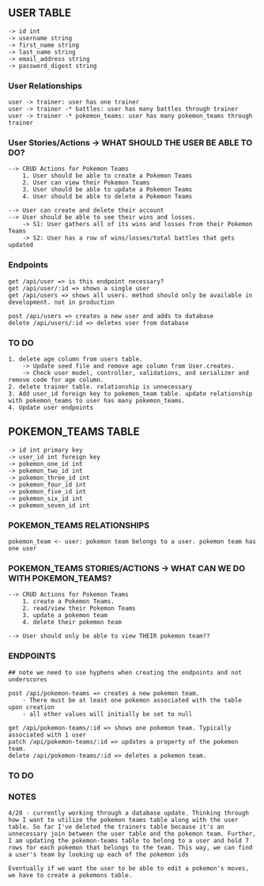 ## USER TABLE
    -> id int
    -> username string
    -> first_name string
    -> last_name string
    -> email_address string
    -> password_digest string

### User Relationships
    user -> trainer: user has one trainer
    user -> trainer -* battles: user has many battles through trainer
    user -> trainer -* pokemon_teams: user has many pokemon_teams through trainer 

### User Stories/Actions -> WHAT SHOULD THE USER BE ABLE TO DO?
    --> CRUD Actions for Pokemon Teams
        1. User should be able to create a Pokemon Teams
        2. User can view their Pokemon Teams
        3. User should be able to update a Pokemon Teams
        4. User should be able to delete a Pokemon Teams

    --> User can create and delete their account
    --> User should be able to see their wins and losses.
        -> S1: User gathers all of its wins and losses from their Pokemon Teams
        -> S2: User has a row of wins/losses/total battles that gets updated
 
### Endpoints
    get /api/user => is this endpoint necessary?
    get /api/user/:id => shows a single user
    get /api/users => shows all users. method should only be available in development. not in production

    post /api/users => creates a new user and adds to database
    delete /api/users/:id => deletes user from database


### TO DO
    1. delete age column from users table. 
        -> Update seed file and remove age column from User.creates. 
        -> Check user model, controller, validations, and serializer and remove code for age column.
    2. delete trainer table. relationship is unnecessary
    3. Add user_id foreign key to pokemon_team table. update relationship with pokemon_teams to user has many pokemon_teams. 
    4. Update user endpoints


## POKEMON_TEAMS TABLE
    -> id int primary key
    -> user_id int foreign key
    -> pokemon_one_id int
    -> pokemon_two_id int
    -> pokemon_three_id int
    -> pokemon_four_id int
    -> pokemon_five_id int
    -> pokemon_six_id int
    -> pokemon_seven_id int

### POKEMON_TEAMS RELATIONSHIPS
    pokemon_team <- user: pokemon team belongs to a user. pokemon team has one user

### POKEMON_TEAMS STORIES/ACTIONS -> WHAT CAN WE DO WITH POKEMON_TEAMS?
    --> CRUD Actions for Pokemon Teams
        1. create a Pokemon Teams.
        2. read/view their Pokemon Teams
        3. update a pokemon team
        4. delete their pokemon team

    --> User should only be able to view THEIR pokemon team??

### ENDPOINTS
    ## note we need to use hyphens when creating the endpoints and not underscores

    post /api/pokemon-teams => creates a new pokemon team. 
        - There must be at least one pokemon associated with the table upon creation
        - all other values will initially be set to null
        
    get /api/pokemon-teams/:id => shows one pokemon team. Typically associated with 1 user
    patch /api/pokemon-teams/:id => updates a property of the pokemon team. 
    delete /api/pokemon-teams/:id => deletes a pokemon team. 

### TO DO

### NOTES
    4/28 - currently working through a database update. Thinking through how I want to utilize the pokemon teams table along with the user table. So far I've deleted the trainers table because it's an unnecessary join between the user table and the pokemon team. Further, I am updating the pokemon-teams table to belong to a user and hold 7 rows for each pokemon that belongs to the team. This way, we can find a user's team by looking up each of the pokemon ids

    Eventually if we want the user to be able to edit a pokemon's moves, we have to create a pokemons table.
